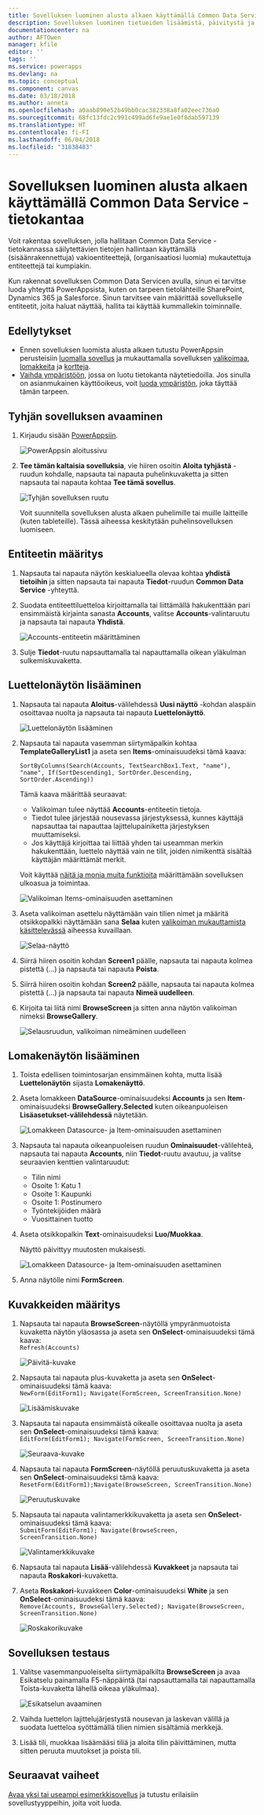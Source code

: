 ```yaml
---
title: Sovelluksen luominen alusta alkaen käyttämällä Common Data Service -tietokantaa | Microsoft Docs
description: Sovelluksen luominen tietueiden lisäämistä, päivitystä ja poistamista varten.
documentationcenter: na
author: AFTOwen
manager: kfile
editor: ''
tags: ''
ms.service: powerapps
ms.devlang: na
ms.topic: conceptual
ms.component: canvas
ms.date: 03/18/2018
ms.author: anneta
ms.openlocfilehash: a0aab890e52b49bb0cac382338a8fa02eec736a0
ms.sourcegitcommit: 68fc13fdc2c991c499ad6fe9ae1e0f8dab597139
ms.translationtype: HT
ms.contentlocale: fi-FI
ms.lasthandoff: 06/04/2018
ms.locfileid: "31838483"
---
```

# <a name="create-an-app-from-scratch-using-a-common-data-service-database"></a>Sovelluksen luominen alusta alkaen käyttämällä Common Data Service -tietokantaa
Voit rakentaa sovelluksen, jolla hallitaan Common Data Service -tietokannassa säilytettävien tietojen hallintaan käyttämällä (sisäänrakennettuja) vakioentiteettejä, (organisaatiosi luomia) mukautettuja entiteettejä tai kumpiakin.

Kun rakennat sovelluksen Common Data Servicen avulla, sinun ei tarvitse luoda yhteyttä PowerAppsista, kuten on tarpeen tietolähteille SharePoint, Dynamics 365 ja Salesforce. Sinun tarvitsee vain määrittää sovellukselle entiteetit, joita haluat näyttää, hallita tai käyttää kummallekin toiminnalle.

## <a name="prerequisites"></a>Edellytykset
- Ennen sovelluksen luomista alusta alkaen tutustu PowerAppsin perusteisiin [luomalla sovellus](data-platform-create-app.md) ja mukauttamalla sovelluksen [valikoimaa](customize-layout-sharepoint.md), [lomakkeita](customize-forms-sharepoint.md) ja [kortteja](customize-card.md).
- [Vaihda ympäristöön](working-with-environments.md), jossa on luotu tietokanta näytetiedoilla. Jos sinulla on asianmukainen käyttöoikeus, voit [luoda ympäristön](../../administrator/create-environment.md), joka täyttää tämän tarpeen.

## <a name="open-a-blank-app"></a>Tyhjän sovelluksen avaaminen
1. Kirjaudu sisään [PowerAppsiin](http://web.powerapps.com).

    ![PowerAppsin aloitussivu](./media/data-platform-create-app-scratch/sign-in.png)

1. **Tee tämän kaltaisia sovelluksia**, vie hiiren osoitin **Aloita tyhjästä** -ruudun kohdalle, napsauta tai napauta puhelinkuvaketta ja sitten napsauta tai napauta kohtaa **Tee tämä sovellus**.

    ![Tyhjän sovelluksen ruutu](./media/data-platform-create-app-scratch/blank-app.png)

    Voit suunnitella sovelluksen alusta alkaen puhelimille tai muille laitteille (kuten tableteille). Tässä aiheessa keskitytään puhelinsovelluksen luomiseen.

## <a name="specify-an-entity"></a>Entiteetin määritys
1. Napsauta tai napauta näytön keskialueella olevaa kohtaa **yhdistä tietoihin** ja sitten napsauta tai napauta **Tiedot**-ruudun **Common Data Service** -yhteyttä.

1. Suodata entiteettiluetteloa kirjoittamalla tai liittämällä hakukenttään pari ensimmäistä kirjainta sanasta **Accounts**, valitse **Accounts**-valintaruutu ja napsauta tai napauta **Yhdistä**.

    ![Accounts-entiteetin määrittäminen](./media/data-platform-create-app-scratch/cds-connect.png)

1. Sulje **Tiedot**-ruutu napsauttamalla tai napauttamalla oikean yläkulman sulkemiskuvaketta.

## <a name="add-a-list-screen"></a>Luettelonäytön lisääminen
1. Napsauta tai napauta **Aloitus**-välilehdessä **Uusi näyttö** -kohdan alaspäin osoittavaa nuolta ja napsauta tai napauta **Luettelonäyttö**.

    ![Luettelonäytön lisääminen](./media/data-platform-create-app-scratch/list-screen.png)

1. Napsauta tai napauta vasemman siirtymäpalkin kohtaa **TemplateGalleryList1** ja aseta sen **Items**-ominaisuudeksi tämä kaava:

    `SortByColumns(Search(Accounts, TextSearchBox1.Text, "name"), "name", If(SortDescending1, SortOrder.Descending, SortOrder.Ascending))`

    Tämä kaava määrittää seuraavat:

    - Valikoiman tulee näyttää **Accounts**-entiteetin tietoja.
    - Tiedot tulee järjestää nousevassa järjestyksessä, kunnes käyttäjä napsauttaa tai napauttaa lajittelupainiketta järjestyksen muuttamiseksi.
    - Jos käyttäjä kirjoittaa tai liittää yhden tai useamman merkin hakukenttään, luettelo näyttää vain ne tilit, joiden nimikenttä sisältää käyttäjän määrittämät merkit.

    Voit käyttää [näitä ja monia muita funktioita](formula-reference.md) määrittämään sovelluksen ulkoasua ja toimintaa.

    ![Valikoiman Items-ominaisuuden asettaminen](./media/data-platform-create-app-scratch/gallery-items.png)

1. Aseta valikoiman asettelu näyttämään vain tilien nimet ja määritä otsikkopalkki näyttämään sana **Selaa** kuten [valikoiman mukauttamista käsittelevässä](customize-layout-sharepoint.md) aiheessa kuvaillaan.

    ![Selaa-näyttö](./media/data-platform-create-app-scratch/final-browse.png)

1. Siirrä hiiren osoitin kohdan **Screen1** päälle, napsauta tai napauta kolmea pistettä (...) ja napsauta tai napauta **Poista**.

1. Siirrä hiiren osoitin kohdan **Screen2** päälle, napsauta tai napauta kolmea pistettä (...) ja napsauta tai napauta **Nimeä uudelleen**.

1. Kirjoita tai liitä nimi **BrowseScreen** ja sitten anna näytön valikoiman nimeksi **BrowseGallery**.

    ![Selausruudun, valikoiman nimeäminen uudelleen](./media/data-platform-create-app-scratch/rename-browse.png)

## <a name="add-a-form-screen"></a>Lomakenäytön lisääminen
1. Toista edellisen toimintosarjan ensimmäinen kohta, mutta lisää **Luettelonäytön** sijasta **Lomakenäyttö**.

1. Aseta lomakkeen **DataSource**-ominaisuudeksi **Accounts** ja sen **Item**-ominaisuudeksi **BrowseGallery.Selected** kuten oikeanpuoleisen **Lisäasetukset-välilehdessä** näytetään.

    ![Lomakkeen Datasource- ja Item-ominaisuuden asettaminen](./media/data-platform-create-app-scratch/form-datasource.png)

1. Napsauta tai napauta oikeanpuoleisen ruudun **Ominaisuudet**-välilehteä, napsauta tai napauta **Accounts**, niin **Tiedot**-ruutu avautuu, ja valitse seuraavien kenttien valintaruudut:

    - Tilin nimi
    - Osoite 1: Katu 1
    - Osoite 1: Kaupunki
    - Osoite 1: Postinumero
    - Työntekijöiden määrä
    - Vuosittainen tuotto

1. Aseta otsikkopalkin **Text**-ominaisuudeksi **Luo/Muokkaa**.

    Näyttö päivittyy muutosten mukaisesti.

    ![Lomakkeen Datasource- ja Item-ominaisuuden asettaminen](./media/data-platform-create-app-scratch/field-list.png)

1. Anna näytölle nimi **FormScreen**.

## <a name="configure-icons"></a>Kuvakkeiden määritys
1. Napsauta tai napauta **BrowseScreen**-näytöllä ympyränmuotoista kuvaketta näytön yläosassa ja aseta sen **OnSelect**-ominaisuudeksi tämä kaava:<br>
`Refresh(Accounts)`

    ![Päivitä-kuvake](./media/data-platform-create-app-scratch/refresh-icon.png)

1. Napsauta tai napauta plus-kuvaketta ja aseta sen **OnSelect**-ominaisuudeksi tämä kaava:<br>
`NewForm(EditForm1); Navigate(FormScreen, ScreenTransition.None)`

    ![Lisäämiskuvake](./media/data-platform-create-app-scratch/plus-icon.png)

1. Napsauta tai napauta ensimmäistä oikealle osoittavaa nuolta ja aseta sen **OnSelect**-ominaisuudeksi tämä kaava:<br>
`EditForm(EditForm1); Navigate(FormScreen, ScreenTransition.None)`

    ![Seuraava-kuvake](./media/data-platform-create-app-scratch/next-icon.png)

1. Napsauta tai napauta **FormScreen**-näytöllä peruutuskuvaketta ja aseta sen **OnSelect**-ominaisuudeksi tämä kaava:<br>
`ResetForm(EditForm1);Navigate(BrowseScreen, ScreenTransition.None)`

    ![Peruutuskuvake](./media/data-platform-create-app-scratch/cancel-icon.png)

1. Napsauta tai napauta valintamerkkikuvaketta ja aseta sen **OnSelect**-ominaisuudeksi tämä kaava:<br>
`SubmitForm(EditForm1); Navigate(BrowseScreen, ScreenTransition.None)`

    ![Valintamerkkikuvake](./media/data-platform-create-app-scratch/checkmark-icon.png)

1. Napsauta tai napauta **Lisää**-välilehdessä **Kuvakkeet** ja napsauta tai napauta **Roskakori**-kuvaketta.

1. Aseta **Roskakori**-kuvakkeen **Color**-ominaisuudeksi **White** ja sen **OnSelect**-ominaisuudeksi tämä kaava:<br>
`Remove(Accounts, BrowseGallery.Selected); Navigate(BrowseScreen, ScreenTransition.None)`

    ![Roskakorikuvake](./media/data-platform-create-app-scratch/trash-icon.png)

## <a name="test-the-app"></a>Sovelluksen testaus
1. Valitse vasemmanpuoleiselta siirtymäpalkilta **BrowseScreen** ja avaa Esikatselu painamalla F5-näppäintä (tai napsauttamalla tai napauttamalla Toista-kuvaketta lähellä oikeaa yläkulmaa).

    ![Esikatselun avaaminen](./media/data-platform-create-app-scratch/open-preview.png)

1. Vaihda luettelon lajittelujärjestystä nousevan ja laskevan välillä ja suodata luetteloa syöttämällä tilien nimien sisältämiä merkkejä.

1. Lisää tili, muokkaa lisäämääsi tiliä ja aloita tilin päivittäminen, mutta sitten peruuta muutokset ja poista tili.

## <a name="next-steps"></a>Seuraavat vaiheet
[Avaa yksi tai useampi esimerkkisovellus](open-and-run-a-sample-app.md) ja tutustu erilaisiin sovellustyyppeihin, joita voit luoda.

